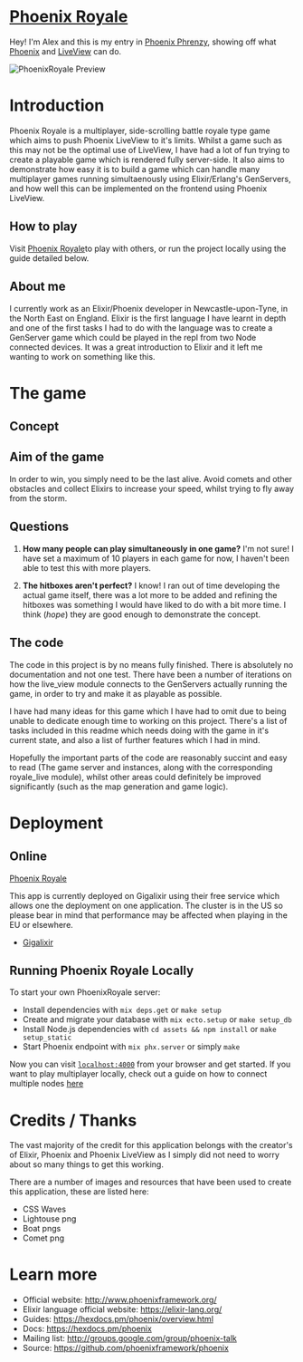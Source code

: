 # [Phoenix Royale](phoenixroyale.com)

Hey! I'm Alex and this is my entry in [Phoenix Phrenzy](https://phoenixphrenzy.com), showing off what [Phoenix](https://phoenixframework.org/) and [LiveView](https://github.com/phoenixframework/phoenix_live_view) can do.

![PhoenixRoyale Preview](assets/static/images/preview.gif "PhoenixRoyale")

# Introduction

Phoenix Royale is a multiplayer, side-scrolling battle royale type game which aims to push Phoenix LiveView to it's limits. Whilst a game such as this may not be the optimal use of LiveView, I have had a lot of fun trying to create a playable game which is rendered fully server-side. It also aims to demonstrate how easy it is to build a game which can handle many multiplayer games running simultaenously using Elixir/Erlang's GenServers, and how well this can be implemented on the frontend using Phoenix LiveView. 

## How to play

Visit [Phoenix Royale](phoenixroyale.com)to play with others, or run the project locally using the guide detailed below.

## About me

I currently work as an Elixir/Phoenix developer in Newcastle-upon-Tyne, in the North East on England. Elixir is the first language I have learnt in depth and one of the first tasks I had to do with the language was to create a GenServer game which could be played in the repl from two Node connected devices. It was a great introduction to Elixir and it left me wanting to work on something like this.

# The game

## Concept

## Aim of the game

In order to win, you simply need to be the last alive. Avoid comets and other obstacles and collect Elixirs to increase your speed, whilst trying to fly away from the storm.

## Questions

1. **How many people can play simultaneously in one game?** I'm not sure! I have set a maximum of 10 players in each game for now, I haven't been able to test this with more players.

2. **The hitboxes aren't perfect?** I know! I ran out of time developing the actual game itself, there was a lot more to be added and refining the hitboxes was something I would have liked to do with a bit more time. I think (*hope*) they are good enough to demonstrate the concept.

## The code

The code in this project is by no means fully finished. There is absolutely no documentation and not one test. There have been a number of iterations on how the live_view module connects to the GenServers actually running the game, in order to try and make it as playable as possible.

I have had many ideas for this game which I have had to omit due to being unable to dedicate enough time to working on this project. There's a list of tasks included in this readme which needs doing with the game in it's current state, and also a list of further features which I had in mind.

Hopefully the important parts of the code are reasonably succint and easy to read (The game server and instances, along with the corresponding royale_live module), whilst other areas could definitely be improved significantly (such as the map generation and game logic).

# Deployment

## Online

[Phoenix Royale](phoenixroyale.com)

This app is currently deployed on Gigalixir using their free service which allows one the deployment on one application. The cluster is in the US so please bear in mind that performance may be affected when playing in the EU or elsewhere.

- [Gigalixir](https://gigalixir.com/)

## Running Phoenix Royale Locally

To start your own PhoenixRoyale server:

  * Install dependencies with `mix deps.get` or `make setup`
  * Create and migrate your database with `mix ecto.setup` or `make setup_db`
  * Install Node.js dependencies with `cd assets && npm install` or `make setup_static`
  * Start Phoenix endpoint with `mix phx.server` or simply `make`

Now you can visit [`localhost:4000`](http://localhost:4000) from your browser and get started. If you want to play multiplayer locally, check out a guide on how to connect multiple nodes [here](http://elixir-recipes.github.io/concurrency/connecting-nodes-different-machines/)

# Credits / Thanks

The vast majority of the credit for this application belongs with the creator's of Elixir, Phoenix and Phoenix LiveView as I simply did not need to worry about so many things to get this working.

There are a number of images and resources that have been used to create this application, these are listed here:

  * CSS Waves
  * Lightouse png
  * Boat pngs
  * Comet png

# Learn more

  * Official website: http://www.phoenixframework.org/
  * Elixir language official website: https://elixir-lang.org/
  * Guides: https://hexdocs.pm/phoenix/overview.html
  * Docs: https://hexdocs.pm/phoenix
  * Mailing list: http://groups.google.com/group/phoenix-talk
  * Source: https://github.com/phoenixframework/phoenix

